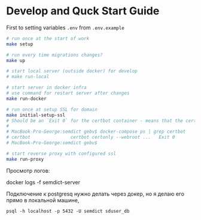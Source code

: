 # Develop and Quck Start Guide


First to setting variables `.env` from `.env.example`

```bash
# run once at the start of work
make setup

# run every time migrations changes?
make up

# start local server (outside docker) for develop
# make run-local

# start server in docker infra
# use command for restart server after changes
make run-docker

# run once at setup SSL for domain
make initial-setup-ssl
# Should be an `Exit 0` for the certbot container - means that the certificate has been installed successfully
#
# MacBook-Pro-George:semdict gebv$ docker-compose ps | grep certbot
# certbot               certbot certonly --webroot ...   Exit 0
# MacBook-Pro-George:semdict gebv$

# start reverse proxy with configured ssl
make run-proxy
```


Просмотр логов:

docker logs -f semdict-server

Подключение к postgresq нужно делать через докер, но я делаю его прямо в локальной машине, 
```
psql -h localhost -p 5432 -U semdict sduser_db
```
